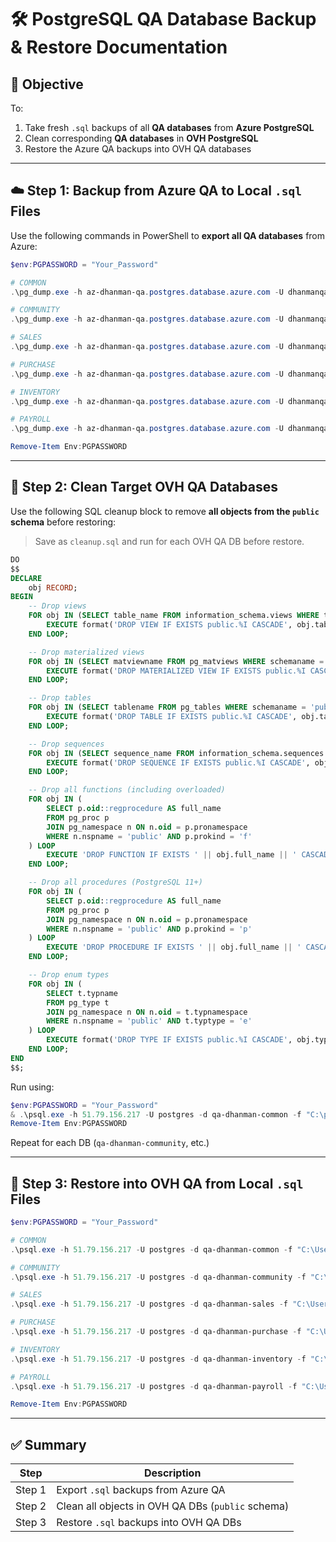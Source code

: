 # 🛠️ PostgreSQL QA Database Backup & Restore Documentation

## 🎯 Objective

To:

1. Take fresh `.sql` backups of all **QA databases** from **Azure PostgreSQL**
2. Clean corresponding **QA databases** in **OVH PostgreSQL**
3. Restore the Azure QA backups into OVH QA databases

---

## ☁️ Step 1: Backup from Azure QA to Local `.sql` Files

Use the following commands in PowerShell to **export all QA databases** from Azure:

```powershell
$env:PGPASSWORD = "Your_Password"

# COMMON
.\pg_dump.exe -h az-dhanman-qa.postgres.database.azure.com -U dhanmanqa -d qa-dhanman-common -f "C:\Users\SAI\Desktop\your_path\qa-common-backup.sql"

# COMMUNITY
.\pg_dump.exe -h az-dhanman-qa.postgres.database.azure.com -U dhanmanqa -d qa-dhanman-community -f "C:\Users\SAI\Desktop\your_path\qa-community-backup.sql"

# SALES
.\pg_dump.exe -h az-dhanman-qa.postgres.database.azure.com -U dhanmanqa -d qa-dhanman-sales -f "C:\Users\SAI\Desktop\your_path\qa-sales-backup.sql"

# PURCHASE
.\pg_dump.exe -h az-dhanman-qa.postgres.database.azure.com -U dhanmanqa -d qa-dhanman-purchase -f "C:\Users\SAI\Desktop\your_path\qa-purchase-backup.sql"

# INVENTORY
.\pg_dump.exe -h az-dhanman-qa.postgres.database.azure.com -U dhanmanqa -d qa-dhanman-inventory -f "C:\Users\SAI\Desktop\your_path\qa-inventory-backup.sql"

# PAYROLL
.\pg_dump.exe -h az-dhanman-qa.postgres.database.azure.com -U dhanmanqa -d qa-dhanman-payroll -f "C:\Users\SAI\Desktop\your_path\qa-payroll-backup.sql"

Remove-Item Env:PGPASSWORD
```

---

## 🧼 Step 2: Clean Target OVH QA Databases

Use the following SQL cleanup block to remove **all objects from the `public` schema** before restoring:

> Save as `cleanup.sql` and run for each OVH QA DB before restore.

```sql
DO
$$
DECLARE
    obj RECORD;
BEGIN
    -- Drop views
    FOR obj IN (SELECT table_name FROM information_schema.views WHERE table_schema = 'public') LOOP
        EXECUTE format('DROP VIEW IF EXISTS public.%I CASCADE', obj.table_name);
    END LOOP;

    -- Drop materialized views
    FOR obj IN (SELECT matviewname FROM pg_matviews WHERE schemaname = 'public') LOOP
        EXECUTE format('DROP MATERIALIZED VIEW IF EXISTS public.%I CASCADE', obj.matviewname);
    END LOOP;

    -- Drop tables
    FOR obj IN (SELECT tablename FROM pg_tables WHERE schemaname = 'public') LOOP
        EXECUTE format('DROP TABLE IF EXISTS public.%I CASCADE', obj.tablename);
    END LOOP;

    -- Drop sequences
    FOR obj IN (SELECT sequence_name FROM information_schema.sequences WHERE sequence_schema = 'public') LOOP
        EXECUTE format('DROP SEQUENCE IF EXISTS public.%I CASCADE', obj.sequence_name);
    END LOOP;

    -- Drop all functions (including overloaded)
    FOR obj IN (
        SELECT p.oid::regprocedure AS full_name
        FROM pg_proc p
        JOIN pg_namespace n ON n.oid = p.pronamespace
        WHERE n.nspname = 'public' AND p.prokind = 'f'
    ) LOOP
        EXECUTE 'DROP FUNCTION IF EXISTS ' || obj.full_name || ' CASCADE';
    END LOOP;

    -- Drop all procedures (PostgreSQL 11+)
    FOR obj IN (
        SELECT p.oid::regprocedure AS full_name
        FROM pg_proc p
        JOIN pg_namespace n ON n.oid = p.pronamespace
        WHERE n.nspname = 'public' AND p.prokind = 'p'
    ) LOOP
        EXECUTE 'DROP PROCEDURE IF EXISTS ' || obj.full_name || ' CASCADE';
    END LOOP;

    -- Drop enum types
    FOR obj IN (
        SELECT t.typname
        FROM pg_type t
        JOIN pg_namespace n ON n.oid = t.typnamespace
        WHERE n.nspname = 'public' AND t.typtype = 'e'
    ) LOOP
        EXECUTE format('DROP TYPE IF EXISTS public.%I CASCADE', obj.typname);
    END LOOP;
END
$$;
```

Run using:

```powershell
$env:PGPASSWORD = "Your_Password"
& .\psql.exe -h 51.79.156.217 -U postgres -d qa-dhanman-common -f "C:\path\to\cleanup.sql"
Remove-Item Env:PGPASSWORD
```

Repeat for each DB (`qa-dhanman-community`, etc.)

---

## 🔄 Step 3: Restore into OVH QA from Local `.sql` Files

```powershell
$env:PGPASSWORD = "Your_Password"

# COMMON
.\psql.exe -h 51.79.156.217 -U postgres -d qa-dhanman-common -f "C:\Users\SAI\Desktop\b2aBKqa\qa-common-backup.sql"

# COMMUNITY
.\psql.exe -h 51.79.156.217 -U postgres -d qa-dhanman-community -f "C:\Users\SAI\Desktop\b2aBKqa\qa-community-backup.sql"

# SALES
.\psql.exe -h 51.79.156.217 -U postgres -d qa-dhanman-sales -f "C:\Users\SAI\Desktop\b2aBKqa\qa-sales-backup.sql"

# PURCHASE
.\psql.exe -h 51.79.156.217 -U postgres -d qa-dhanman-purchase -f "C:\Users\SAI\Desktop\b2aBKqa\qa-purchase-backup.sql"

# INVENTORY
.\psql.exe -h 51.79.156.217 -U postgres -d qa-dhanman-inventory -f "C:\Users\SAI\Desktop\b2aBKqa\qa-inventory-backup.sql"

# PAYROLL
.\psql.exe -h 51.79.156.217 -U postgres -d qa-dhanman-payroll -f "C:\Users\SAI\Desktop\b2aBKqa\qa-payroll-backup.sql"

Remove-Item Env:PGPASSWORD
```

---

## ✅ Summary

| Step   | Description                                       |
| ------ | ------------------------------------------------- |
| Step 1 | Export `.sql` backups from Azure QA               |
| Step 2 | Clean all objects in OVH QA DBs (`public` schema) |
| Step 3 | Restore `.sql` backups into OVH QA DBs            |
